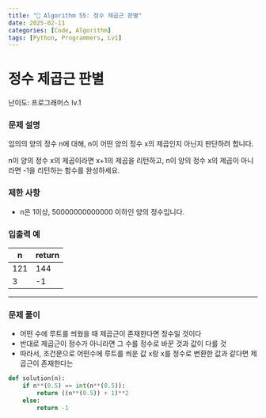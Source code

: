 ```yaml
---
title: "🧠 Algorithm 55: 정수 제곱근 판별"
date: 2025-02-11
categories: [Code, Algorithm]
tags: [Python, Programmers, Lv1]
---
```


# 정수 제곱근 판별

난이도: 프로그래머스 lv.1

### **문제 설명**

임의의 양의 정수 n에 대해, n이 어떤 양의 정수 x의 제곱인지 아닌지 판단하려 합니다.

n이 양의 정수 x의 제곱이라면 x+1의 제곱을 리턴하고, n이 양의 정수 x의 제곱이 아니라면 -1을 리턴하는 함수를 완성하세요.

### 제한 사항

- n은 1이상, 50000000000000 이하인 양의 정수입니다.

### 입출력 예

| n | return |
| --- | --- |
| 121 | 144 |
| 3 | -1 |

---

### 문제 풀이

- 어떤 수에 루트를 씌웠을 때 제곱근이 존재한다면 정수일 것이다
- 반대로 제곱근이 정수가 아니라면 그 수를 정수로 바꾼 것과 값이 다를 것
- 따라서, 조건문으로 어떤수에 루트를 씌운 값 x랑 x를 정수로 변환한 값과 같다면 제곱근이 존재한다는

```python
def solution(n):
    if n**(0.5) == int(n**(0.5)):
        return ((n**(0.5)) + 1)**2
    else:
        return -1
```